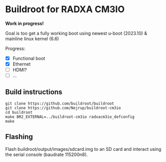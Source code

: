# Buildroot for RADXA CM3IO

**Work in progress!**

Goal is too get a fully working boot using newest u-boot (2023.10) & mainline linux kernel (6.6)

Progress:
- [x] Functional boot
- [x] Ethernet
- [ ] HDMI?
- [ ] ...

## Build instructions
```
git clone https://github.com/buildroot/buildroot
git clone https://github.com/Nejrup/buildroot-cm3io
cd buildroot
make BR2_EXTERNAL=../buildroot-cm3io radxacm3io_defconfig
make
```

## Flashing

Flash buildroot/output/images/sdcard.img to an SD card and interact using the serial console (baudrate 115200n8).
